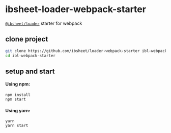 # ibsheet-loader-webpack-starter

[`@ibsheet/loader`](https://github.com/ibsheet/loader) starter for webpack

## clone project

```bash
git clone https://github.com/ibsheet/loader-webpack-starter ibl-webpack-starter
cd ibl-webpack-starter
```

## setup and start

#### Using npm:

```
npm install
npm start
```

#### Using yarn:

```
yarn
yarn start
```
